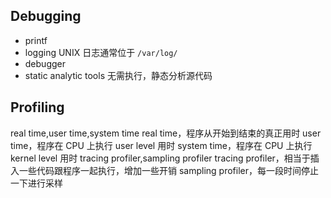 ## Debugging
- printf
- logging
UNIX 日志通常位于 `/var/log/`
- debugger
- static analytic tools 无需执行，静态分析源代码
## Profiling
real time,user time,system time
real time，程序从开始到结束的真正用时
user time，程序在 CPU 上执行 user level 用时
system time，程序在 CPU 上执行 kernel level 用时
tracing profiler,sampling profiler
tracing profiler，相当于插入一些代码跟程序一起执行，增加一些开销
sampling profiler，每一段时间停止一下进行采样